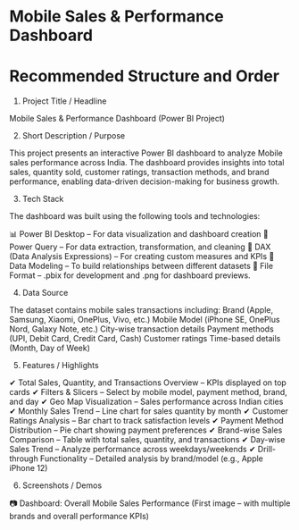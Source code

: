 # Mobile Sales & Performance Dashboard
# Recommended Structure and Order

1. Project Title / Headline

Mobile Sales & Performance Dashboard (Power BI Project)

2. Short Description / Purpose

This project presents an interactive Power BI dashboard to analyze Mobile sales performance across India. The dashboard provides insights into total sales, quantity sold, customer ratings, transaction methods, and brand performance, enabling data-driven decision-making for business growth.

3. Tech Stack

The dashboard was built using the following tools and technologies:

📊 Power BI Desktop – For data visualization and dashboard creation
📂 Power Query – For data extraction, transformation, and cleaning
🧠 DAX (Data Analysis Expressions) – For creating custom measures and KPIs
📝 Data Modeling – To build relationships between different datasets
📁 File Format –  .pbix for development and .png for dashboard previews.

4. Data Source

The dataset contains mobile sales transactions including:
Brand (Apple, Samsung, Xiaomi, OnePlus, Vivo, etc.)
Mobile Model (iPhone SE, OnePlus Nord, Galaxy Note, etc.)
City-wise transaction details
Payment methods (UPI, Debit Card, Credit Card, Cash)
Customer ratings
Time-based details (Month, Day of Week)

5. Features / Highlights

✔ Total Sales, Quantity, and Transactions Overview – KPIs displayed on top cards
✔ Filters & Slicers – Select by mobile model, payment method, brand, and day
✔ Geo Map Visualization – Sales performance across Indian cities
✔ Monthly Sales Trend – Line chart for sales quantity by month
✔ Customer Ratings Analysis – Bar chart to track satisfaction levels
✔ Payment Method Distribution – Pie chart showing payment preferences
✔ Brand-wise Sales Comparison – Table with total sales, quantity, and transactions
✔ Day-wise Sales Trend – Analyze performance across weekdays/weekends
✔ Drill-through Functionality – Detailed analysis by brand/model (e.g., Apple iPhone 12)

6. Screenshots / Demos

📷 Dashboard: Overall Mobile Sales Performance
(First image – with multiple brands and overall performance KPIs)

